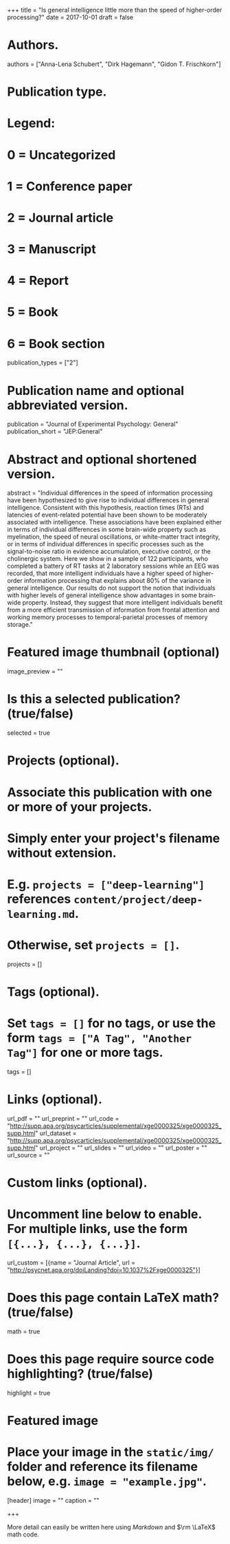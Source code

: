 +++
title = "Is general intelligence little more than the speed of higher-order processing?"
date = 2017-10-01
draft = false

# Authors.
authors = ["Anna-Lena Schubert", "Dirk Hagemann", "Gidon T. Frischkorn"]

# Publication type.
# Legend:
# 0 = Uncategorized
# 1 = Conference paper
# 2 = Journal article
# 3 = Manuscript
# 4 = Report
# 5 = Book
# 6 = Book section
publication_types = ["2"]


# Publication name and optional abbreviated version.
publication = "Journal of Experimental Psychology: General"
publication_short = "JEP:General"

# Abstract and optional shortened version.
abstract = "Individual differences in the speed of information processing have been hypothesized to give rise to individual differences in general intelligence. Consistent with this hypothesis, reaction times (RTs) and latencies of event-related potential have been shown to be moderately associated with intelligence. These associations have been explained either in terms of individual differences in some brain-wide property such as myelination, the speed of neural oscillations, or white-matter tract integrity, or in terms of individual differences in specific processes such as the signal-to-noise ratio in evidence accumulation, executive control, or the cholinergic system. Here we show in a sample of 122 participants, who completed a battery of RT tasks at 2 laboratory sessions while an EEG was recorded, that more intelligent individuals have a higher speed of higher-order information processing that explains about 80% of the variance in general intelligence. Our results do not support the notion that individuals with higher levels of general intelligence show advantages in some brain-wide property. Instead, they suggest that more intelligent individuals benefit from a more efficient transmission of information from frontal attention and working memory processes to temporal-parietal processes of memory storage."

# Featured image thumbnail (optional)
image_preview = ""

# Is this a selected publication? (true/false)
selected = true

# Projects (optional).
#   Associate this publication with one or more of your projects.
#   Simply enter your project's filename without extension.
#   E.g. `projects = ["deep-learning"]` references `content/project/deep-learning.md`.
#   Otherwise, set `projects = []`.
projects = []

# Tags (optional).
#   Set `tags = []` for no tags, or use the form `tags = ["A Tag", "Another Tag"]` for one or more tags.
tags = []

# Links (optional).
url_pdf = ""
url_preprint = ""
url_code = "http://supp.apa.org/psycarticles/supplemental/xge0000325/xge0000325_supp.html"
url_dataset = "http://supp.apa.org/psycarticles/supplemental/xge0000325/xge0000325_supp.html"
url_project = ""
url_slides = ""
url_video = ""
url_poster = ""
url_source = ""

# Custom links (optional).
#   Uncomment line below to enable. For multiple links, use the form `[{...}, {...}, {...}]`.
url_custom = [{name = "Journal Article", url = "http://psycnet.apa.org/doiLanding?doi=10.1037%2Fxge0000325"}]

# Does this page contain LaTeX math? (true/false)
math = true

# Does this page require source code highlighting? (true/false)
highlight = true

# Featured image
# Place your image in the `static/img/` folder and reference its filename below, e.g. `image = "example.jpg"`.
[header]
image = ""
caption = ""

+++

More detail can easily be written here using *Markdown* and $\rm \LaTeX$ math code.
